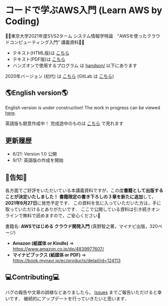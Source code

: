 # コードで学ぶAWS入門 (Learn AWS by Coding)

🚀🚀東京大学2021年度S1/S2ターム システム情報学特論　"AWSを使ったクラウドコンピューティング入門" 講義資料🚀🚀

- テキスト(HTML版)は [こちら](https://tomomano.github.io/learn-aws-by-coding/)
- テキスト(PDF版)は [こちら](https://tomomano.github.io/learn-aws-by-coding/main.pdf)
- ハンズオンで使用するプログラム は [handson/](handson/) 以下にあります

2020年バージョン (初代) は [こちら](https://tomomano.gitlab.io/intro-aws/)
(GitLab は [こちら](https://gitlab.com/tomomano/intro-aws))

## 🌎English version🌎

English version is under construction!
The work in progress can be viewed
[here](https://tomomano.github.io/learn-aws-by-coding/en).

英語版も鋭意作成中！
完成途中のものは
[こちら](https://tomomano.github.io/learn-aws-by-coding/en)
で見れます

## 更新履歴

- 6/21: Version 1.0 公開
- 9/17: 英語版の作成を開始

## 📗告知📗

各方面でご好評をいただいている本講義資料ですが，この度**書籍として出版することが決定いたしました！**
**書籍限定の書き下ろしの３章を新たに追加**して，**2021年9月27日**に発売予定です．
この資料を気に入っていただいた方は，手に取っていただけるとありがたいです．
ここで公開している資料は引き続きオンラインで無料で読めますので，ご安心ください🙇

書籍名: **AWSではじめる クラウド開発入門** (真野智之著，マイナビ出版，320ページ)
- **Amazon (紙媒体 or Kindle)** => https://www.amazon.co.jp/dp/4839977607/
- **マイナビブックス (紙媒体 or PDF)** => https://book.mynavi.jp/ec/products/detail/id=124113

## 💻Contributing💻
バグの報告や文章の誤植などありましたら， [Issues](https://github.com/tomomano/learn-aws-by-coding/issues) までご報告いただけると幸いです．
継続的にアップデートを行っていきたいと思います．
